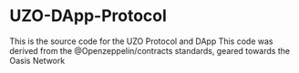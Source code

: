 # UZO-DApp-Protocol
This is the source code for the UZO Protocol and DApp
This code was derived from the @Openzeppelin/contracts standards, geared towards the Oasis Network
